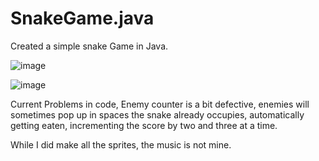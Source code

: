 # SnakeGame.java
Created a simple snake Game in Java.


![image](https://github.com/BassemQElkhateeb/SnakeGame.java/assets/135668709/351f4017-7074-4780-bbfc-61701d1f4f70)

![image](https://github.com/BassemQElkhateeb/SnakeGame.java/assets/135668709/cd18b0b9-b26f-4058-a81d-adde88a941cc)


Current Problems in code, 
Enemy counter is a bit defective, enemies will sometimes pop up in spaces the snake already occupies, automatically getting eaten, incrementing the score by two and three at a time. 

While I did make all the sprites, the music is not mine.
